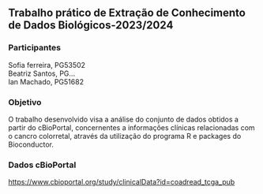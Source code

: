 ## Trabalho prático de Extração de Conhecimento de Dados Biológicos-2023/2024
 ### Participantes
 Sofia ferreira, PG53502 <br>
 Beatriz Santos, PG... <br>
 Ian Machado, PG51682 <br>
  ### Objetivo
O trabalho desenvolvido visa a análise do conjunto de dados obtidos a partir do cBioPortal, concernentes a informações clínicas relacionadas com o cancro colorretal,
através da utilização do programa R e packages do Bioconductor.
  ### Dados cBioPortal
   https://www.cbioportal.org/study/clinicalData?id=coadread_tcga_pub








